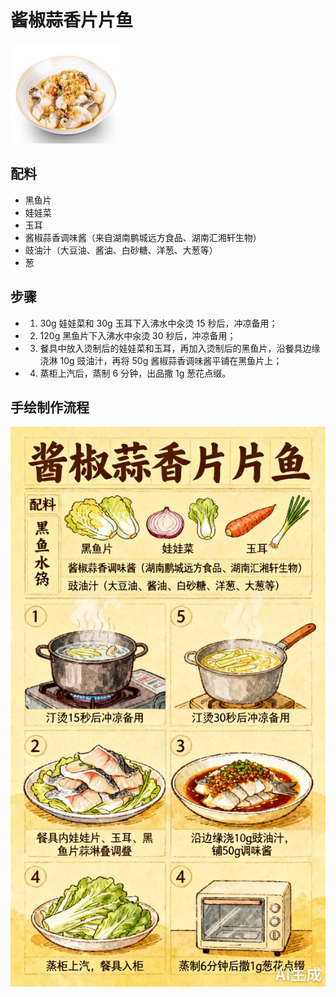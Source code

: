 # 酱椒蒜香片片鱼

![酱椒蒜香片片鱼](../images/酱椒蒜香片片鱼.png)


## 配料
- 黑鱼片
- 娃娃菜
- 玉耳
- 酱椒蒜香调味酱（来自湖南鹏城远方食品、湖南汇湘轩生物）
- 豉油汁（大豆油、酱油、白砂糖、洋葱、大葱等）
- 葱

## 步骤
- 1. 30g 娃娃菜和 30g 玉耳下入沸水中汆烫 15 秒后，冲凉备用；
- 2. 120g 黑鱼片下入沸水中汆烫 30 秒后，冲凉备用；
- 3. 餐具中放入烫制后的娃娃菜和玉耳，再加入烫制后的黑鱼片，沿餐具边缘浇淋 10g 豉油汁，再将 50g 酱椒蒜香调味酱平铺在黑鱼片上；
- 4. 蒸柜上汽后，蒸制 6 分钟，出品撒 1g 葱花点缀。


## 手绘制作流程

![手绘制作流程](../images/蒸菜/酱椒蒜香片片鱼.jpg)
